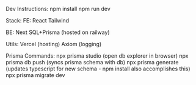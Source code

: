 Dev Instructions:
npm install
npm run dev

Stack:
FE:
React
Tailwind

BE:
Next
SQL+Prisma (hosted on railway)

Utils:
Vercel (hosting)
Axiom (logging)

Prisma Commands:
npx prisma studio (open db explorer in browser)
npx prisma db push (syncs prisma schema with db)
npx prisma generate (updates typescript for new schema - npm install also accomplishes this)
npx prisma migrate dev
